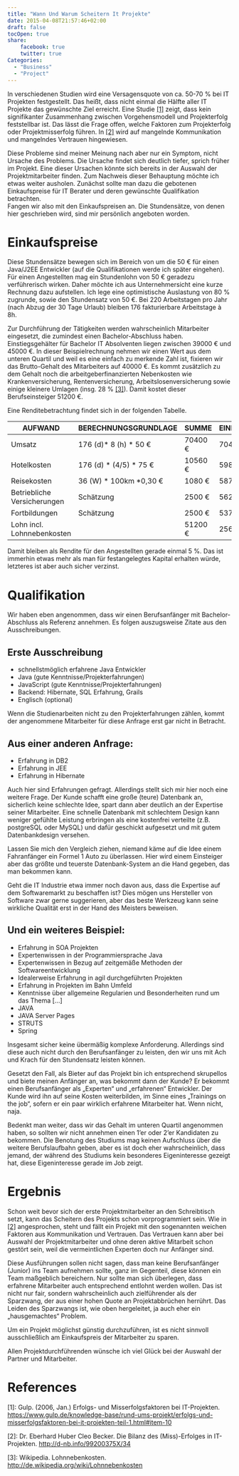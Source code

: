 ```yaml
---
title: "Wann Und Warum Scheitern It Projekte"
date: 2015-04-08T21:57:46+02:00
draft: false
tocOpen: true
share:
    facebook: true
    twitter: true
Categories:
  - "Business"
  - "Project"
---
```


In verschiedenen Studien wird eine Versagensquote von ca. 50-70 % bei IT Projekten festgestellt. 
Das heißt, dass nicht einmal die Hälfte aller IT Projekte das gewünschte Ziel erreicht. 
Eine Studie [[1]](#references) zeigt, dass kein signifikanter Zusammenhang zwischen Vorgehensmodell und Projekterfolg feststellbar ist. 
Das lässt die Frage offen, welche Faktoren zum Projekterfolg oder Projektmisserfolg führen. 
In [[2]](#references) wird auf mangelnde Kommunikation und mangelndes Vertrauen hingewiesen.

Diese Probleme sind meiner Meinung nach aber nur ein Symptom, nicht Ursache des Problems. 
Die Ursache findet sich deutlich tiefer, sprich früher im Projekt. 
Eine dieser Ursachen könnte sich bereits in der Auswahl der Projektmitarbeiter finden. 
Zum Nachweis dieser Behauptung möchte ich etwas weiter ausholen. 
Zunächst sollte man dazu die gebotenen Einkaufspreise für IT Berater und deren gewünschte Qualifikation betrachten.  
Fangen wir also mit den Einkaufspreisen an. 
Die Stundensätze, von denen hier geschrieben wird, sind mir persönlich angeboten worden.

# Einkaufspreise

Diese Stundensätze bewegen sich im Bereich von um die 50 € für einen Java/J2EE Entwickler (auf die Qualifikationen werde ich später eingehen). 
Für einen Angestellten mag ein Stundenlohn von 50 € geradezu verführerisch wirken. 
Daher möchte ich aus Unternehmersicht eine kurze Rechnung dazu aufstellen. 
Ich lege eine optimistische Auslastung von 80 % zugrunde, sowie den Stundensatz von 50 €. 
Bei 220 Arbeitstagen pro Jahr (nach Abzug der 30 Tage Urlaub) bleiben 176 fakturierbare Arbeitstage à 8h.

Zur Durchführung der Tätigkeiten werden wahrscheinlich Mitarbeiter eingesetzt, die zumindest einen Bachelor-Abschluss haben. 
Einstiegsgehälter für Bachelor IT Absolventen liegen zwischen 39000 € und 45000 €. 
In dieser Beispielrechnung nehmen wir einen Wert aus dem unteren Quartil und weil es eine einfach zu merkende Zahl ist, fixieren wir das Brutto-Gehalt des Mitarbeiters auf 40000 €. 
Es kommt zusätzlich zu dem Gehalt noch die arbeitgeberfinanzierten Nebenkosten wie Krankenversicherung, Rentenversicherung, Arbeitslosenversicherung sowie einige kleinere Umlagen (insg. 28 % [[3]](#references)). 
Damit kostet dieser Berufseinsteiger 51200 €.

Eine Renditebetrachtung findet sich in der folgenden Tabelle.

| AUFWAND | BERECHNUNGSGRUNDLAGE | SUMME |	EINNAHMEN |
| --------| -------------------- | ------ | --------- |
| Umsatz	| 176 (d)* 8 (h) * 50 € | 70400 € | 70400 € |
| Hotelkosten |176 (d) * (4/5) * 75 € |	10560 € |59840 € |
| Reisekosten |	36 (W) * 100km *0,30 € | 1080 € | 58760 € |
| Betriebliche Versicherungen | Schätzung | 2500 € | 56260 € |
| Fortbildungen	| Schätzung	|2500 € | 53760 € |
| Lohn incl. Lohnnebenkosten |	| 51200 € | 2560 € |

Damit bleiben als Rendite für den Angestellten gerade einmal 5 %. 
Das ist immerhin etwas mehr als man für festangelegtes Kapital erhalten würde, letzteres ist aber auch sicher verzinst.

# Qualifikation

Wir haben eben angenommen, dass wir einen Berufsanfänger mit Bachelor-Abschluss als Referenz annehmen. 
Es folgen auszugsweise Zitate aus den Ausschreibungen.

## Erste Ausschreibung

* schnellstmöglich erfahrene Java Entwickler
* Java (gute Kenntnisse/Projekterfahrungen)
* JavaScript (gute Kenntnisse/Projekterfahrungen)
* Backend: Hibernate, SQL Erfahrung, Grails
* Englisch (optional)

Wenn die Studienarbeiten nicht zu den Projekterfahrungen zählen, kommt der angenommene Mitarbeiter für diese Anfrage erst gar nicht in Betracht.

## Aus einer anderen Anfrage:

* Erfahrung in DB2
* Erfahrung in JEE
* Erfahrung in Hibernate

Auch hier sind Erfahrungen gefragt. 
Allerdings stellt sich mir hier noch eine weitere Frage. 
Der Kunde schafft eine große (teure) Datenbank an, sicherlich keine schlechte Idee, spart dann aber deutlich an der Expertise seiner Mitarbeiter. 
Eine schnelle Datenbank mit schlechtem Design kann weniger gefühlte Leistung erbringen als eine kostenfrei verteilte (z.B. postgreSQL oder MySQL) und dafür geschickt aufgesetzt und mit gutem Datenbankdesign versehen.

Lassen Sie mich den Vergleich ziehen, niemand käme auf die Idee einem Fahranfänger ein Formel 1 Auto zu überlassen. 
Hier wird einem Einsteiger aber das größte und teuerste Datenbank-System an die Hand gegeben, das man bekommen kann.

Geht die IT Industrie etwa immer noch davon aus, dass die Expertise auf dem Softwaremarkt zu beschaffen ist? 
Dies mögen uns Hersteller von Software zwar gerne suggerieren, aber das beste Werkzeug kann seine wirkliche Qualität erst in der Hand des Meisters beweisen.

## Und ein weiteres Beispiel:

* Erfahrung in SOA Projekten
* Expertenwissen in der Programmiersprache Java
* Expertenwissen in Bezug auf zeitgemäße Methoden der Softwareentwicklung
* Idealerweise Erfahrung in agil durchgeführten Projekten
* Erfahrung in Projekten im Bahn Umfeld
* Kenntnisse über allgemeine Regularien und Besonderheiten rund um das Thema […]
* JAVA
* JAVA Server Pages
* STRUTS
* Spring

Insgesamt sicher keine übermäßig komplexe Anforderung. 
Allerdings sind diese auch nicht durch den Berufsanfänger zu leisten, den wir uns mit Ach und Krach für den Stundensatz leisten können.

Gesetzt den Fall, als Bieter auf das Projekt bin ich entsprechend skrupellos und biete meinen Anfänger an, was bekommt dann der Kunde? 
Er bekommt einen Berufsanfänger als „Experten“ und „erfahrenen“ Entwickler. 
Der Kunde wird ihn auf seine Kosten weiterbilden, im Sinne eines „Trainings on the job“, sofern er ein paar wirklich erfahrene Mitarbeiter hat. 
Wenn nicht, naja.

Bedenkt man weiter, dass wir das Gehalt im unteren Quartil angenommen haben, so sollten wir nicht annehmen einen 1’er oder 2’er Kandidaten zu bekommen. 
Die Benotung des Studiums mag keinen Aufschluss über die weitere Berufslaufbahn geben, aber es ist doch eher wahrscheinlich, dass jemand, der während des Studiums kein besonderes Eigeninteresse gezeigt hat, diese Eigeninteresse gerade im Job zeigt.

# Ergebnis

Schon weit bevor sich der erste Projektmitarbeiter an den Schreibtisch setzt, kann das Scheitern des Projekts schon vorprogrammiert sein. 
Wie in [[2]](#references) angesprochen, steht und fällt ein Projekt mit den sogenannten weichen Faktoren aus Kommunikation und Vertrauen. 
Das Vertrauen kann aber bei Auswahl der Projektmitarbeiter und ohne deren aktive Mitarbeit schon gestört sein, weil die vermeintlichen Experten doch nur Anfänger sind.

Diese Ausführungen sollen nicht sagen, dass man keine Berufsanfänger (Junior) ins Team aufnehmen sollte, ganz im Gegenteil, diese können ein Team maßgeblich bereichern. 
Nur sollte man sich überlegen, dass erfahrene Mitarbeiter auch entsprechend entlohnt werden wollen. 
Das ist nicht nur fair, sondern wahrscheinlich auch zielführender als der Sparzwang, der aus einer hohen Quote an Projektabbrüchen herrührt. 
Das Leiden des Sparzwangs ist, wie oben hergeleitet, ja auch eher ein „hausgemachtes“ Problem.

Um ein Projekt möglichst günstig durchzuführen, ist es nicht sinnvoll ausschließlich am Einkaufspreis der Mitarbeiter zu sparen.

Allen Projektdurchführenden wünsche ich viel Glück bei der Auswahl der Partner und Mitarbeiter.

# References

[1]: Gulp. (2006, Jan.) Erfolgs- und Misserfolgsfaktoren bei IT-Projekten. https://www.gulp.de/knowledge-base/rund-ums-projekt/erfolgs-und-misserfolgsfaktoren-bei-it-projekten-teil-1.html#item-10

[2]: Dr. Eberhard Huber Cleo Becker. Die Bilanz des (Miss)-Erfolges in IT-Projekten. http://d-nb.info/99200375X/34

[3]: Wikipedia. Lohnnebenkosten. http://de.wikipedia.org/wiki/Lohnnebenkosten
